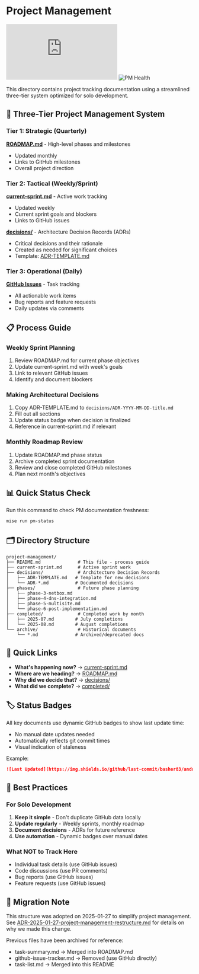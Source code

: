 # Project Management

![Last Updated](https://img.shields.io/github/last-commit/basher83/andromeda-orchestration/main/docs/project-management/README.md)
![PM Health](https://img.shields.io/badge/PM%20Health-Good-green)

This directory contains project tracking documentation using a streamlined three-tier system optimized for solo development.

## 🎯 Three-Tier Project Management System

### Tier 1: Strategic (Quarterly)

**[ROADMAP.md](../../ROADMAP.md)** - High-level phases and milestones

- Updated monthly
- Links to GitHub milestones
- Overall project direction

### Tier 2: Tactical (Weekly/Sprint)

**[current-sprint.md](./current-sprint.md)** - Active work tracking

- Updated weekly
- Current sprint goals and blockers
- Links to GitHub issues

**[decisions/](./decisions/)** - Architecture Decision Records (ADRs)

- Critical decisions and their rationale
- Created as needed for significant choices
- Template: [ADR-TEMPLATE.md](./decisions/ADR-TEMPLATE.md)

### Tier 3: Operational (Daily)

**[GitHub Issues](https://github.com/basher83/andromeda-orchestration/issues)** - Task tracking

- All actionable work items
- Bug reports and feature requests
- Daily updates via comments

## 📋 Process Guide

### Weekly Sprint Planning

1. Review ROADMAP.md for current phase objectives
2. Update current-sprint.md with week's goals
3. Link to relevant GitHub issues
4. Identify and document blockers

### Making Architectural Decisions

1. Copy ADR-TEMPLATE.md to `decisions/ADR-YYYY-MM-DD-title.md`
2. Fill out all sections
3. Update status badge when decision is finalized
4. Reference in current-sprint.md if relevant

### Monthly Roadmap Review

1. Update ROADMAP.md phase status
2. Archive completed sprint documentation
3. Review and close completed GitHub milestones
4. Plan next month's objectives

## 📊 Quick Status Check

Run this command to check PM documentation freshness:

```bash
mise run pm-status
```

## 🗂️ Directory Structure

```
project-management/
├── README.md              # This file - process guide
├── current-sprint.md      # Active sprint work
├── decisions/             # Architecture Decision Records
│   ├── ADR-TEMPLATE.md   # Template for new decisions
│   └── ADR-*.md          # Documented decisions
├── phases/                # Future phase planning
│   ├── phase-3-netbox.md
│   ├── phase-4-dns-integration.md
│   ├── phase-5-multisite.md
│   └── phase-6-post-implementation.md
├── completed/             # Completed work by month
│   ├── 2025-07.md        # July completions
│   └── 2025-08.md        # August completions
└── archive/               # Historical documents
    └── *.md              # Archived/deprecated docs
```

## 🚀 Quick Links

- **What's happening now?** → [current-sprint.md](./current-sprint.md)
- **Where are we heading?** → [ROADMAP.md](../../ROADMAP.md)
- **Why did we decide that?** → [decisions/](./decisions/)
- **What did we complete?** → [completed/](./completed/)

## 🏷️ Status Badges

All key documents use dynamic GitHub badges to show last update time:

- No manual date updates needed
- Automatically reflects git commit times
- Visual indication of staleness

Example:

```markdown
![Last Updated](https://img.shields.io/github/last-commit/basher83/andromeda-orchestration/main/path/to/file.md)
```

## 📝 Best Practices

### For Solo Development

1. **Keep it simple** - Don't duplicate GitHub data locally
2. **Update regularly** - Weekly sprints, monthly roadmap
3. **Document decisions** - ADRs for future reference
4. **Use automation** - Dynamic badges over manual dates

### What NOT to Track Here

- Individual task details (use GitHub issues)
- Code discussions (use PR comments)
- Bug reports (use GitHub issues)
- Feature requests (use GitHub issues)

## 🔄 Migration Note

This structure was adopted on 2025-01-27 to simplify project management. See [ADR-2025-01-27-project-management-restructure.md](./decisions/ADR-2025-01-27-project-management-restructure.md) for details on why we made this change.

Previous files have been archived for reference:

- task-summary.md → Merged into ROADMAP.md
- github-issue-tracker.md → Removed (use GitHub directly)
- task-list.md → Merged into this README
